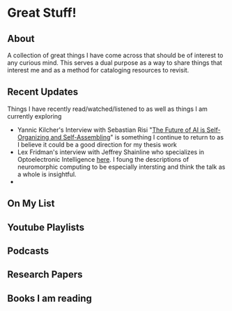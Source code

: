 # Great Stuff!
## About 
A collection of great things I have come across that should be of interest to any curious mind. This serves a dual purpose as a way to share things that interest me and as a method for cataloging resources to revisit.



## Recent Updates  
Things I have recently read/watched/listened to as well as things I am currently exploring

* Yannic Kilcher's Interview with Sebastian Risi "[The Future of AI is Self-Organizing and Self-Assembling](https://www.youtube.com/watch?v=_7xpGve9QEE)" is something I continue to return to as I believe it could be a good direction for my thesis work
* Lex Fridman's interview with Jeffrey Shainline who specializes in Optoelectronic Intelligence [here](https://www.youtube.com/watch?v=EwueqdgIvq4). I foung the descriptions of neuromorphic computing to be especially intersting and think the talk as a whole is insightful.
* 


## On My List 





## Youtube Playlists



## Podcasts 


## Research Papers 



## Books I am reading 
